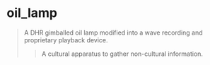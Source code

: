 # oil_lamp
> A DHR gimballed oil lamp modified into a wave recording and proprietary playback device. 
>>A cultural apparatus to gather non-cultural information.
